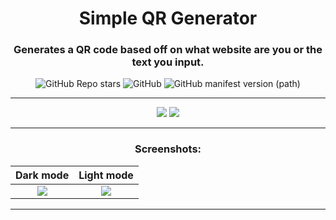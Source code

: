 <div align="center">

# Simple QR Generator
### Generates a QR code based off on what website are you or the text you input.

![GitHub Repo stars](https://img.shields.io/github/stars/danek309044/simple-qr-generator) ![GitHub](https://img.shields.io/github/license/danek309044/simple-qr-generator) ![GitHub manifest version (path)](https://img.shields.io/github/manifest-json/v/danek309044/simple-qr-generator)


***

<a href="https://chromewebstore.google.com/detail/simple-qr-generator/jllgppbmeimnkjkkocdkhidjnlfjikio"><img src="https://storage.googleapis.com/web-dev-uploads/image/WlD8wC6g8khYWPJUsQceQkhXSlv1/UV4C4ybeBTsZt43U4xis.png"></a> <a href="https://addons.mozilla.org/en-US/firefox/addon/simple-qr-code-gen/"><img src="https://user-images.githubusercontent.com/585534/107280546-7b9b2a00-6a26-11eb-8f9f-f95932f4bfec.png"></a>


***

### Screenshots:
<table>
    <thead>
        <tr>
            <th align="center">Dark mode</th>
            <th align="center">Light mode</th>
        </tr>
    </thead>
    <tbody>
        <tr>
            <td align="center" valign="top"><img src="https://files.d309044.eu/Yimi1/DOLUxAZu60.png/raw"></td>
            <td align="center"><img src="https://files.d309044.eu/Yimi1/VOLiNOZO06.png/raw"></td>
        </tr>
    </tbody>
</table>


***